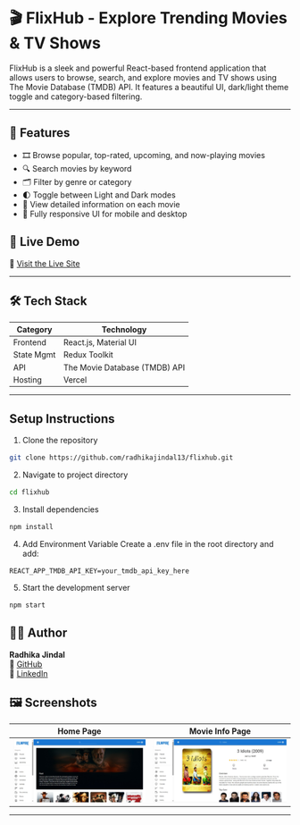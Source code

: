 # 🎬 FlixHub - Explore Trending Movies & TV Shows

FlixHub is a sleek and powerful React-based frontend application that allows users to browse, search, and explore movies and TV shows using The Movie Database (TMDB) API. It features a beautiful UI, dark/light theme toggle and category-based filtering.

---

## 🧰 Features

- 🎞️ Browse popular, top-rated, upcoming, and now-playing movies
- 🔍 Search movies by keyword
- 🗂️ Filter by genre or category
- 🌓 Toggle between Light and Dark modes
- 🎥 View detailed information on each movie
- 📱 Fully responsive UI for mobile and desktop





## 🚀 Live Demo

🔗 [Visit the Live Site](https://flixhub-movies.vercel.app/)



---

## 🛠️ Tech Stack

| Category   | Technology                           |
|------------|---------------------------------------|
| Frontend   | React.js, Material UI                |
| State Mgmt | Redux Toolkit                        |
| API        | The Movie Database (TMDB) API        |
| Hosting    | Vercel                               |

---


## Setup Instructions

1. Clone the repository
```bash
git clone https://github.com/radhikajindal13/flixhub.git
```

2. Navigate to project directory
```bash
cd flixhub
```

3. Install dependencies
```bash
npm install
```

4. Add Environment Variable
Create a .env file in the root directory and add:
```
REACT_APP_TMDB_API_KEY=your_tmdb_api_key_here
```

5. Start the development server
```bash
npm start
```


## 👩‍💻 Author

**Radhika Jindal**  
🔗 [GitHub](https://github.com/radhikajindal13)  
🔗 [LinkedIn](https://www.linkedin.com/in/radhika-jindal-1b5a7a258/)




## 🖼️ Screenshots

| Home Page | Movie Info Page |
|-----------|------------------|
| ![Home](screenshots/home.jpg) | ![Movie Info](screenshots/movie-info.jpg) |

---


